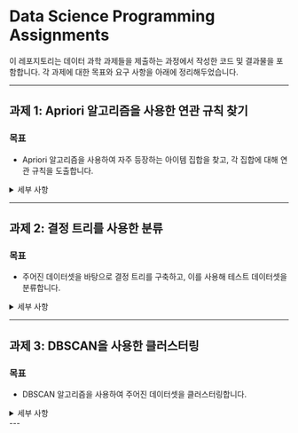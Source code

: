 # Data Science Programming Assignments

이 레포지토리는 데이터 과학 과제들을 제출하는 과정에서 작성한 코드 및 결과물을 포함합니다. 각 과제에 대한 목표와 요구 사항을 아래에 정리해두었습니다.

---

## 과제 1: Apriori 알고리즘을 사용한 연관 규칙 찾기

### 목표
- Apriori 알고리즘을 사용하여 자주 등장하는 아이템 집합을 찾고, 각 집합에 대해 연관 규칙을 도출합니다.

<details>
<summary>세부 사항</summary>
### 요구 사항
- 입력 파일과 출력 파일을 사용한 연산
- 입력 형식: 각 거래는 탭 구분으로 아이템들이 나열됨
- 출력 형식: 아이템 집합과 연관 아이템 집합, 지원도 및 신뢰도를 포함한 규칙 출력

### 실행 방법
```bash
python studentID_name_hw1.py <min_support> <input_file> <output_file>
```
- `min_support`: 최소 지원도 (퍼센트)
- `input_file`: 거래 데이터 파일
- `output_file`: 결과 출력 파일

### 예시
```bash
python 2025016242_albertkarlo_hw1.py 10 input.txt output.txt
```

### 코드 설명
이 코드는 Apriori 알고리즘을 구현하여 거래 데이터에서 빈발 아이템 집합을 찾고 연관 규칙을 생성합니다. 주요 구성 요소는 다음과 같습니다:

- **`getTransactionsList(fileName)`**: 탭으로 구분된 입력 파일을 읽어 거래 리스트를 생성합니다. 예: `1\t2\t3` → `[1, 2, 3]`.
- **`calcSupport(transactions, itemSet)`**: 주어진 아이템 집합의 지원도를 계산합니다. 거래 중 해당 집합이 포함된 비율(%)을 반환합니다.
- **`getFrequentItemSets(transactions, minSup)`**: Apriori 알고리즘을 사용해 최소 지원도(`minSup`) 이상의 빈발 아이템 집합을 찾습니다. 단일 아이템에서 시작해 크기를 늘리며 반복적으로 후보를 생성하고 필터링합니다.
- **`writeAssociationRules(transactions, frequentItemsets, outputFile)`**: 빈발 아이템 집합에서 연관 규칙을 도출하고, `{itemSet}\t{associativeItemSet}\t{support}\t{confidence}` 형식으로 파일에 기록합니다. 신뢰도는 `freqSet` 지원도를 `itemSet` 지원도로 나눈 값입니다.
- **`main()`**: 명령줄 인자를 받아 전체 과정을 실행합니다.

#### 동작 예시
- **입력 (`input.txt`)**:
  ```
  1	2	3
  1	2
  2	3
  ```
- **명령어**: `python 2025016242_albertkarlo_hw1.py 10 input.txt output.txt`
- **출력 (`output.txt`)**:
  ```
  {1}	{2}	66.67	100.00
  {2}	{1}	66.67	100.00
  {2}	{3}	66.67	100.00
  {3}	{2}	66.67	100.00
  ```

</details>

---

## 과제 2: 결정 트리를 사용한 분류

### 목표
- 주어진 데이터셋을 바탕으로 결정 트리를 구축하고, 이를 사용해 테스트 데이터셋을 분류합니다.

<details>
<summary>세부 사항</summary>

### 요구 사항
- 훈련 데이터셋과 테스트 데이터셋을 사용하여 분류
- 훈련 데이터셋 파일과 테스트 데이터셋 파일의 형식에 맞춰 코드 구현

### 실행 방법
```bash
python studentID_name_hw2.py <train_file> <test_file> <output_file>
```
- `train_file`: 훈련 데이터셋 파일
- `test_file`: 테스트 데이터셋 파일
- `output_file`: 분류 결과 출력 파일

### 예시
```bash
python 2025016242_albertkarlo_hw2.py dt_train.txt dt_test.txt dt_result.txt
```

### 코드 설명
이 코드는 정보 이득률(gain ratio)을 기반으로 결정 트리를 구축하고 테스트 데이터를 분류합니다. 주요 구성 요소는 다음과 같습니다:

- **`calcEntropy(classLabels)`**: 데이터의 엔트로피를 계산합니다. 클래스 분포를 기반으로 불확실성을 측정합니다.
- **`calcInformationGain(data, feature, classLabel)`**: 특정 피처의 정보 이득을 계산합니다. 엔트로피 감소량을 측정합니다.
- **`calcGainRatio(data, feature, classLabel)`**: 정보 이득률을 계산하여 분할 기준 피처를 선택합니다.
- **`buildDecisionTree(data, features, classLabel)`**: 재귀적으로 결정 트리를 생성합니다. 최적 피처로 데이터를 분할하며, 단일 클래스가 남거나 더 분할할 피처가 없으면 종료합니다.
- **`getTestResult(tree, rowData, major)`**: 테스트 데이터를 트리에 따라 분류합니다. 트리에 없는 값은 다수 클래스로 처리합니다.
- **`main()`**: 훈련/테스트 데이터를 읽고, 트리를 구축한 뒤 결과를 파일에 저장합니다.

</details>

---

## 과제 3: DBSCAN을 사용한 클러스터링

### 목표
- DBSCAN 알고리즘을 사용하여 주어진 데이터셋을 클러스터링합니다.

<details>
<summary>세부 사항</summary>

### 요구 사항
- 입력 파일과 클러스터 수, Eps, MinPts 값을 기반으로 클러스터링 수행
- 클러스터링을 위한 적절한 파라미터 값 선택

### 실행 방법
```bash
python studentID_name_hw3.py <input_file> <n> <Eps> <MinPts>
```
- `input_file`: 데이터셋 파일
- `n`: 클러스터 수
- `Eps`: 최대 반경
- `MinPts`: Eps-반경 내 최소 점수

### 예시
```bash
python 2025016242_albertkarlo_hw3.py input1.txt 8 15 22
```

### 코드 설명
이 코드는 DBSCAN 알고리즘을 구현하여 2D 좌표 데이터를 클러스터링합니다. 주요 구성 요소는 다음과 같습니다:

- **`eucDistanceFunc(a, b)`**: 두 점 간 유클리드 거리를 계산합니다.
- **`rangeQuery(db, p, eps)`**: 점 `p`에서 `eps` 반경 내 이웃 점을 찾습니다.
- **`dbscan(db, eps, minPts)`**: DBSCAN 알고리즘을 실행합니다. 핵심 점을 기준으로 클러스터를 확장하며, `minPts` 미만인 점은 노이즈(-1)로 처리합니다.
- **`main()`**: 입력 파일을 읽고, 클러스터링 후 상위 `n`개 클러스터를 크기 순으로 파일에 저장합니다.

</details>
---